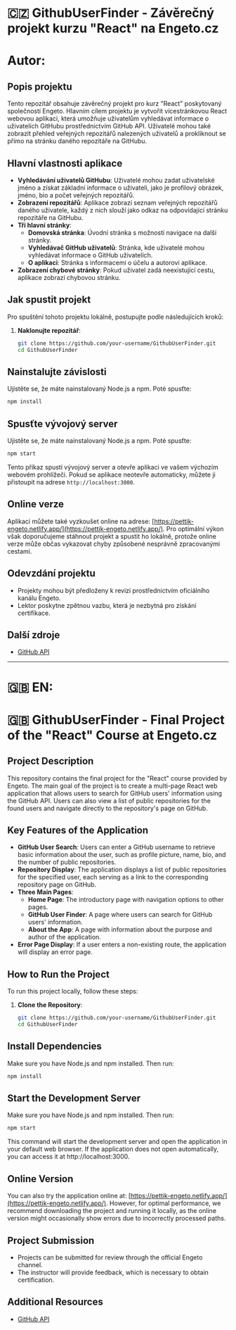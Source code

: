 # 🇨🇿 GithubUserFinder - Závěrečný projekt kurzu "React" na Engeto.cz

# Autor:
  <!-- Jméno a příjmení: Petr Bednarski -->
  <!-- E-mail: petrbednarski@seznam.cz -->
  <!-- Discord: pettik_ (PetrB) -->

## Popis projektu
Tento repozitář obsahuje závěrečný projekt pro kurz "React" poskytovaný společností Engeto. Hlavním cílem projektu je vytvořit vícestránkovou React webovou aplikaci, která umožňuje uživatelům vyhledávat informace o uživatelích GitHubu prostřednictvím GitHub API. Uživatelé mohou také zobrazit přehled veřejných repozitářů nalezených uživatelů a prokliknout se přímo na stránku daného repozitáře na GitHubu.

## Hlavní vlastnosti aplikace
- **Vyhledávání uživatelů GitHubu**: Uživatelé mohou zadat uživatelské jméno a získat základní informace o uživateli, jako je profilový obrázek, jméno, bio a počet veřejných repozitářů.
- **Zobrazení repozitářů**: Aplikace zobrazí seznam veřejných repozitářů daného uživatele, každý z nich slouží jako odkaz na odpovídající stránku repozitáře na GitHubu.
- **Tři hlavní stránky**:
  - **Domovská stránka**: Úvodní stránka s možností navigace na další stránky.
  - **Vyhledávač GitHub uživatelů**: Stránka, kde uživatelé mohou vyhledávat informace o GitHub uživatelích.
  - **O aplikaci**: Stránka s informacemi o účelu a autorovi aplikace.
- **Zobrazení chybové stránky**: Pokud uživatel zadá neexistující cestu, aplikace zobrazí chybovou stránku.

## Jak spustit projekt
Pro spuštění tohoto projektu lokálně, postupujte podle následujících kroků:

1. **Naklonujte repozitář**:
   ```bash
   git clone https://github.com/your-username/GithubUserFinder.git
   cd GithubUserFinder


## Nainstalujte závislosti
Ujistěte se, že máte nainstalovaný Node.js a npm. Poté spusťte:

```bash
npm install
 ```


## Spusťte vývojový server
Ujistěte se, že máte nainstalovaný Node.js a npm. Poté spusťte:


```bash
npm start
```

Tento příkaz spustí vývojový server a otevře aplikaci ve vašem výchozím webovém prohlížeči. Pokud se aplikace neotevře automaticky, můžete ji přistoupit na adrese `http://localhost:3000`.

## Online verze
Aplikaci můžete také vyzkoušet online na adrese: [https://pettik-engeto.netlify.app/](https://pettik-engeto.netlify.app/). Pro optimální výkon však doporučujeme stáhnout projekt a spustit ho lokálně, protože online verze může občas vykazovat chyby způsobené nesprávně zpracovanými cestami.


## Odevzdání projektu
- Projekty mohou být předloženy k revizi prostřednictvím oficiálního kanálu Engeto.
- Lektor poskytne zpětnou vazbu, která je nezbytná pro získání certifikace.

## Další zdroje
- [GitHub API](https://docs.github.com/en/rest/users/users#get-a-user)

-----------------------------------------------------------------------------
# 🇬🇧 EN:

# 🇬🇧 GithubUserFinder - Final Project of the "React" Course at Engeto.cz

## Project Description
This repository contains the final project for the "React" course provided by Engeto. The main goal of the project is to create a multi-page React web application that allows users to search for GitHub users' information using the GitHub API. Users can also view a list of public repositories for the found users and navigate directly to the repository's page on GitHub.

## Key Features of the Application
- **GitHub User Search**: Users can enter a GitHub username to retrieve basic information about the user, such as profile picture, name, bio, and the number of public repositories.
- **Repository Display**: The application displays a list of public repositories for the specified user, each serving as a link to the corresponding repository page on GitHub.
- **Three Main Pages**:
  - **Home Page**: The introductory page with navigation options to other pages.
  - **GitHub User Finder**: A page where users can search for GitHub users' information.
  - **About the App**: A page with information about the purpose and author of the application.
- **Error Page Display**: If a user enters a non-existing route, the application will display an error page.

## How to Run the Project
To run this project locally, follow these steps:

1. **Clone the Repository**:
   ```bash
   git clone https://github.com/your-username/GithubUserFinder.git
   cd GithubUserFinder


## Install Dependencies
Make sure you have Node.js and npm installed. Then run:

```bash
npm install
 ```


## Start the Development Server
Make sure you have Node.js and npm installed. Then run:


```bash
npm start
```


This command will start the development server and open the application in your default web browser. If the application does not open automatically, you can access it at http://localhost:3000.

## Online Version
You can also try the application online at: [https://pettik-engeto.netlify.app/](https://pettik-engeto.netlify.app/). However, for optimal performance, we recommend downloading the project and running it locally, as the online version might occasionally show errors due to incorrectly processed paths.


## Project Submission
- Projects can be submitted for review through the official Engeto channel.
- The instructor will provide feedback, which is necessary to obtain certification.


## Additional Resources
- [GitHub API](https://docs.github.com/en/rest/users/users#get-a-user)

